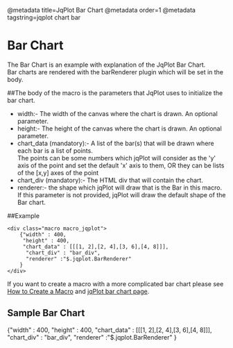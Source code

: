@metadata title=JqPlot Bar Chart
@metadata order=1
@metadata tagstring=jqplot chart bar

[bar chart]: http://www.jqplot.com/tests/barRendererTests.php
[createmacro]: /pylabsdoc/#/alkiradocs/Macros_HOWTO


# Bar Chart

The Bar Chart is an example with explanation of the JqPlot Bar Chart.  
Bar charts are rendered with the barRenderer plugin which will be set in the body.


##The body of the macro is the parameters that JqPlot uses to initialize the bar chart.  

* width:- The width of the canvas where the chart is drawn. An optional parameter.  
* height:- The height of the canvas where the chart is drawn. An optional parameter.  
* chart_data (mandatory):- A list of the bar(s) that will be drawn where each bar is a list of points.  
  The points can be some numbers which jqPlot will consider as the 'y' axis of the point and set the default 'x' axis to them, OR they can be lists of the [x,y] axes of the point  
* chart_div (mandatory):- The HTML div that will contain the chart.  
* renderer:- the shape which jqPlot will draw that is the Bar in this macro. If this parameter is not provided, jqPlot will draw the default shape of the Bar chart.


##Example

    <div class="macro macro_jqplot">
        {"width" : 400,
         "height" : 400,
         "chart_data" : [[[1, 2],[2, 4],[3, 6],[4, 8]]],
          "chart_div" : "bar_div",
          "renderer" :"$.jqplot.BarRenderer"
        }
    </div>
    
    
If you want to create a macro with a more complicated bar chart please see [How to Create a Macro][createmacro] and [jqPlot bar chart page][bar chart].


## Sample Bar Chart

<div class="macro macro_jqplot">
{"width" : 400,
 "height" : 400,
 "chart_data" : [[[1, 2],[2, 4],[3, 6],[4, 8]]],
 "chart_div" : "bar_div",
 "renderer" :"$.jqplot.BarRenderer"
}
</div>